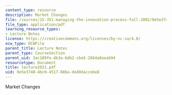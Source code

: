 ```yaml
---
content_type: resource
description: Market Changes
file: /courses/15-351-managing-the-innovation-process-fall-2002/0e5e37404bc0451788bade49daccebe8_lecture2021.pdf
file_type: application/pdf
learning_resource_types:
- Lecture Notes
license: https://creativecommons.org/licenses/by-nc-sa/4.0/
ocw_type: OCWFile
parent_title: Lecture Notes
parent_type: CourseSection
parent_uid: 3ac189fe-db3a-6db2-cbe5-2664a8eeab94
resourcetype: Document
title: lecture2021.pdf
uid: 0e5e3740-4bc0-4517-88ba-de49daccebe8
---
```

Market Changes